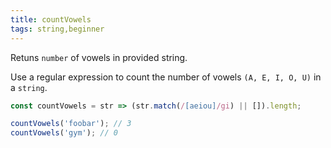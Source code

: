 ```yaml
---
title: countVowels
tags: string,beginner
---
```


Retuns `number` of vowels in provided string.

Use a regular expression to count the number of vowels `(A, E, I, O, U)` in a `string`.

```js
const countVowels = str => (str.match(/[aeiou]/gi) || []).length;
```

```js
countVowels('foobar'); // 3
countVowels('gym'); // 0
```
